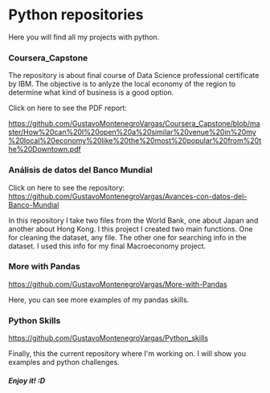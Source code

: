 # Python repositories

Here you will find all my projects with python. 

### Coursera_Capstone
The repository is about final course of Data Science professional certificate by IBM.
The objective is to anlyze the local economy of the region to determine what kind of business is a good option.

Click on here to see the PDF report:

https://github.com/GustavoMontenegroVargas/Coursera_Capstone/blob/master/How%20can%20I%20open%20a%20similar%20venue%20in%20my%20local%20economy%20like%20the%20most%20popular%20from%20the%20Downtown.pdf

### Análisis de datos del Banco Mundial

Click on here to see the repository:
https://github.com/GustavoMontenegroVargas/Avances-con-datos-del-Banco-Mundial

In this repository I take two files from the World Bank, one about Japan and another about Hong Kong. 
I this project I created two main functions. One for cleaning the dataset, any file. The other one for searching info in the dataset.
I used this info for my final Macroeconomy project. 

### More with Pandas

https://github.com/GustavoMontenegroVargas/More-with-Pandas

Here, you can see more examples of my pandas skills. 

### Python Skills

https://github.com/GustavoMontenegroVargas/Python_skills

Finally, this the current repository where I'm working on. 
I will show you examples and python challenges.

##### Enjoy it! :D
